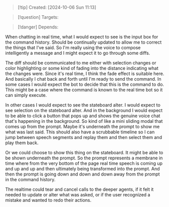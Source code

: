 
>[!tip] Created: [2024-10-06 Sun 11:13]

>[!question] Targets: 

>[!danger] Depends: 

When chatting in real time, what I would expect to see is the input box for the command history. Should be continually updated to allow me to correct the things that I've said. So I'm really using the voice to compose intelligently a message and I might expect it to go through some diffs. 

The diff should be communicated to me either with selection changes or color highlighting or some kind of fading into the distance indicating what the changes were. Since it's real time, I think the fade effect is suitable here. And basically I chat back and forth until I'm ready to send the command. In some cases I would expect the bot to decide that this is the command to do. This might be a case where the command is known to the real time bot so it can simply execute. 

In other cases I would expect to see the stateboard alter. I would expect to see selection on the stateboard alter. And in the background I would expect to be able to click a button that pops up and shows the genuine voice chat that's happening in the background. So kind of like a mini sliding modal that comes up from the prompt. Maybe it's underneath the prompt to show me what was last said. This should also have a scrubbable timeline so I can jump between speech segments and replay them and then select them and play them back. 

Or we could choose to show this thing on the stateboard. It might be able to be shown underneath the prompt. So the prompt represents a membrane in time where from the very bottom of the page real time speech is coming up and up and up and then ultimately being transformed into the prompt. And then the prompt is going down and down and down away from the prompt in the command history.

The realtime could tear and cancel calls to the deeper agents, if it felt it needed to update or alter what was asked, or if the user recognized a mistake and wanted to redo their actions.